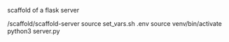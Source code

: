 scaffold of a flask server

/scaffold/scaffold-server
source set_vars.sh .env
source venv/bin/activate
python3 server.py